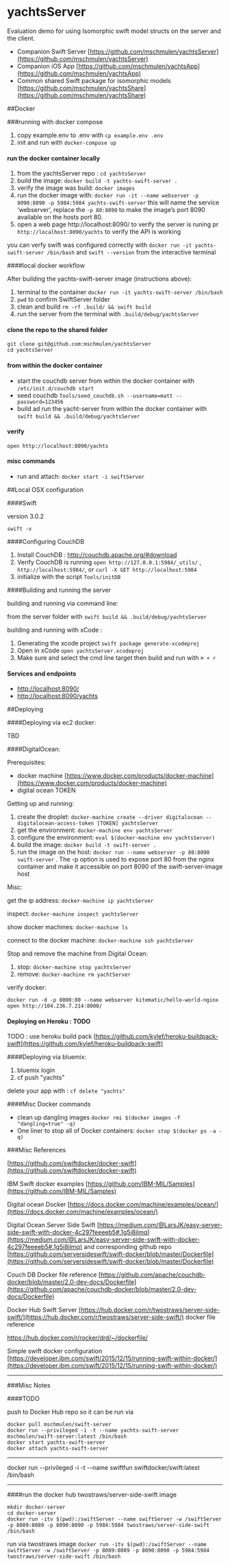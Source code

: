 yachtsServer
===

Evaluation demo for using Isomorphic swift model structs on the server and the client.

- Companion Swift Server [https://github.com/mschmulen/yachtsServer](https://github.com/mschmulen/yachtsServer)
- Companion iOS App [https://github.com/mschmulen/yachtsApp](https://github.com/mschmulen/yachtsApp)
- Common shared Swift package for isomorphic models [https://github.com/mschmulen/yachtsShare](https://github.com/mschmulen/yachtsShare)

##Docker

###running with docker compose 

1. copy example.env to .env with `cp example.env .env`
1. init and run with `docker-compose up` 

#### run the docker container locally

1. from the yachtsServer repo : `cd yachtsServer`
1. build the image: `docker build -t yachts-swift-server .`
1. verify the image was build: `docker images`
1. run the docker image with: `docker run -it --name webserver -p 8090:8090 -p 5984:5984 yachts-swift-server` this will name the service ‘webserver’, replace the `-p 80:8090` to make the image’s port 8090 available on the hosts port 80.
1. open a web page http://localhost:8090/ to verify the server is runing  pr `http://localhost:8090/yachts` to verify the API is working

you can verfy swift was configured correctly with `docker run -it yachts-swift-server /bin/bash` and `swift --version` from the interactive terminal

####local docker workflow

After building the yachts-swift-server image (instructions above):

1. terminal to the container `docker run -it yachts-swift-server /bin/bash`
1. `pwd` to confirm SwiftServer folder
1. clean and build `rm -rf .build/ && swift build`
1. run the server from the terminal with `.build/debug/yachtsServer`

#### clone the repo to the shared folder
```
git clone git@github.com:mschmulen/yachtsServer
cd yachtsServer 
```

#### from within the docker container

- start the couchdb server from within the docker container with `/etc/init.d/couchdb start`
- seed couchdb `Tools/seed_couchdb.sh --username=matt --password=123456`
- build ad run the yacht-server from within the docker container with `swift build && .build/debug/yachtsServer`

#### verify
`open http://localhost:8090/yachts`

#### misc commands 

- run and attach: `docker start -i swiftServer`

##Local OSX configuration

####Swift 

version 3.0.2

`swift -v`

####Configuring CouchDB

1. Install CouchDB : http://couchdb.apache.org/#download 
2. Verify CouchDB is running `open http://127.0.0.1:5984/_utils/` , `http://localhost:5984/`, or `curl -X GET http://localhost:5984`
3. initialize with the script `Tools/initDB`

####Building and running the server

building and running via command line:

from the server folder with `swift build && .build/debug/yachtsServer`

building and running with xCode :

1. Generating the xcode project `swift package generate-xcodeproj`
1. Open in xCode `open yachtsServer.xcodeproj`
1. Make sure and select the cmd line target then build and run with  `⌘ + r`

#### Services and endpoints

- [http://localhost:8090/](http://localhost:8090/)
- [http://localhost:8090/yachts](http://localhost:8090/yachts)



##Deploying


####Deploying via ec2 docker:

TBD

####DigitalOcean:

Prerequisites: 

- docker machine [https://www.docker.com/products/docker-machine](https://www.docker.com/products/docker-machine)
- digital ocean TOKEN


Getting up and running:

1. create the droplet: `docker-machine create --driver digitalocean --digitalocean-access-token [TOKEN] yachtsServer`
1. get the environment: `docker-machine env yachtsServer`
1. configure the environment: `eval $(docker-machine env yachtsServer)`
1. build the image: `docker build -t swift-server .`
1. run the image on the host: `docker run --name webserver -p 80:8090 swift-server` . The -p option is used to expose port 80 from the nginx container and make it accessible on port 8090 of the swift-server-image host

Misc:

get the ip address: `docker-machine ip yachtsServer`

inspect: `docker-machine inspect yachtsServer`

show docker machines: `docker-machine ls`

connect to the docker machine: `docker-machine ssh yachtsServer`

Stop and remove the machine from Digital Ocean:

1. stop: `docker-machine stop yachtsServer`
1. remove: `docker-machine rm yachtServer`

verify docker: 

`docker run -d -p 8000:80 --name webserver kitematic/hello-world-nginx `
`open http://104.236.7.214:8000/`


#### Deploying on Heroku : TODO

TODO : use heroku build pack [https://github.com/kylef/heroku-buildpack-swift](https://github.com/kylef/heroku-buildpack-swift)	

####Deploying via bluemix:

1. bluemix login
1. cf push "yachts"

delete your app with : `cf delete "yachts"`


####Misc Docker commands

- clean up dangling images `docker rmi $(docker images -f "dangling=true" -q)`
- One liner to stop all of Docker containers: `docker stop $(docker ps -a -q)`


###Misc References

[https://github.com/swiftdocker/docker-swift](https://github.com/swiftdocker/docker-swift)

IBM Swift docker examples [https://github.com/IBM-MIL/Samples](https://github.com/IBM-MIL/Samples)

Digital ocean Docker
[https://docs.docker.com/machine/examples/ocean/](https://docs.docker.com/machine/examples/ocean/)

Digital Ocean Server Side Swift
[https://medium.com/@LarsJK/easy-server-side-swift-with-docker-4c297feeeeb5#.1g5i8ilmq](https://medium.com/@LarsJK/easy-server-side-swift-with-docker-4c297feeeeb5#.1g5i8ilmq) and corresponding github repo [https://github.com/serversideswift/swift-docker/blob/master/Dockerfile](https://github.com/serversideswift/swift-docker/blob/master/Dockerfile)



Couch DB Docker file reference [https://github.com/apache/couchdb-docker/blob/master/2.0-dev-docs/Dockerfile](https://github.com/apache/couchdb-docker/blob/master/2.0-dev-docs/Dockerfile)


Docker Hub Swift Server [https://hub.docker.com/r/twostraws/server-side-swift/](https://hub.docker.com/r/twostraws/server-side-swift/) docker file reference 

https://hub.docker.com/r/rocker/drd/~/dockerfile/



Simple swift docker configuration [https://developer.ibm.com/swift/2015/12/15/running-swift-within-docker/](https://developer.ibm.com/swift/2015/12/15/running-swift-within-docker/) 


--- 

###Misc Notes

####TODO 

push to Docker Hub repo so it can be run via 

```
docker pull mschmulen/swift-server
docker run --privileged -i -t --name yachts-swift-server mschmulen/swift-server:latest /bin/bash
docker start yachts-swift-server
docker attach yachts-swift-server
```

--- 

docker run --privileged -i -t --name swiftfun swiftdocker/swift:latest /bin/bash


---


####run the docker hub twostraws/server-side-swift image
```
mkdir docker-server
cd docker-server
docker run -itv $(pwd):/swiftServer --name swiftServer -w /swiftServer -p 8089:8089 -p 8090:8090 -p 5984:5984 twostraws/server-side-swift /bin/bash
```

run via twostraws image `docker run -itv $(pwd):/swiftServer --name swiftServer -w /swiftServer -p 8089:8089 -p 8090:8090 -p 5984:5984 twostraws/server-side-swift /bin/bash`







